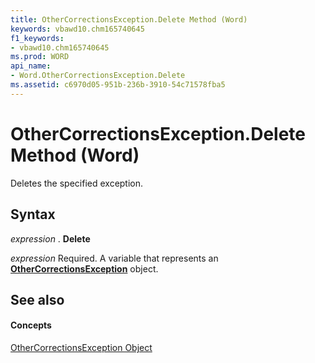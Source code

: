 ```yaml
---
title: OtherCorrectionsException.Delete Method (Word)
keywords: vbawd10.chm165740645
f1_keywords:
- vbawd10.chm165740645
ms.prod: WORD
api_name:
- Word.OtherCorrectionsException.Delete
ms.assetid: c6970d05-951b-236b-3910-54c71578fba5
---
```



# OtherCorrectionsException.Delete Method (Word)

Deletes the specified exception.


## Syntax

 _expression_ . **Delete**

 _expression_ Required. A variable that represents an **[OtherCorrectionsException](othercorrectionsexception-object-word.md)** object.


## See also


#### Concepts


[OtherCorrectionsException Object](othercorrectionsexception-object-word.md)

